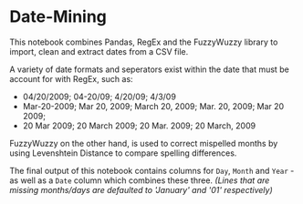 # Date-Mining

This notebook combines Pandas, RegEx and the FuzzyWuzzy library to import, clean and extract dates from a CSV file. 

A variety of date formats and seperators exist within the date that must be account for with RegEx, such as:
- 04/20/2009; 04-20/09; 4/20/09; 4/3/09
- Mar-20-2009; Mar 20, 2009; March 20, 2009; Mar. 20, 2009; Mar 20 2009;
- 20 Mar 2009; 20 March 2009; 20 Mar. 2009; 20 March, 2009

FuzzyWuzzy on the other hand, is used to correct mispelled months by using Levenshtein Distance to compare spelling differences.

The final output of this notebook contains columns for `Day`, `Month` and `Year` - as well as a `Date` column which combines these three. _(Lines that are missing months/days are defaulted to 'January' and '01' respectively)_
